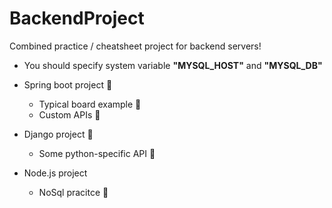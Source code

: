 # BackendProject

Combined practice / cheatsheet project for backend servers!

- You should specify system variable **"MYSQL_HOST"** and **"MYSQL_DB"**

- Spring boot project 🌿
  - Typical board example 🚧
  - Custom APIs 🚧

- Django project 🐍
  - Some python-specific API 🤔

- Node.js project
  - NoSql pracitce 🤔
